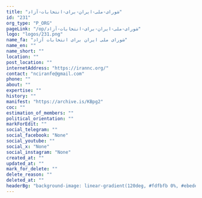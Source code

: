 ```yaml
---
title: "شورای-ملی-ایران-برای-انتخابات-آزاد"
id: "231"
org_type: "P_ORG"
pageLink: "/op/شورای-ملی-ایران-برای-انتخابات-آزاد"
logo: "logos/231.png"
name_fa: "شورای ملی ایران برای انتخابات آزاد"
name_en: ""
name_short: ""
location: ""
post_location: ""
internetAddress: "https://irannc.org/"
contact: "nciranfe@gmail.com"
phone: ""
about: ""
expertise: ""
history: ""
manifest: "https://archive.is/KBpg2"
coc: ""
estimation_of_members: ""
political_orientation: ""
markForEdit: ""
social_telegram: ""
social_facebook: "None"
social_youtube: ""
social_x: "None"
social_instagram: "None"
created_at: ""
updated_at: ""
mark_for_delete: ""
delete_reason: ""
deleted_at: ""
headerBg: "background-image: linear-gradient(120deg, #fdfbfb 0%, #ebedee 100%);"
---
```


